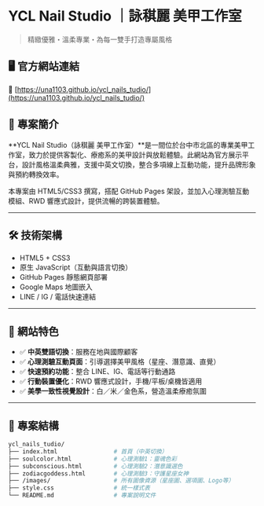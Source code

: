 # YCL Nail Studio ｜詠稘麗 美甲工作室

> 精緻優雅・溫柔專業・為每一雙手打造專屬風格

## 🖥️ 官方網站連結

🔗 [https://una1103.github.io/ycl_nails_tudio/](https://una1103.github.io/ycl_nails_tudio/)

## 📌 專案簡介

**YCL Nail Studio（詠稘麗 美甲工作室）**是一間位於台中市北區的專業美甲工作室，致力於提供客製化、療癒系的美甲設計與放鬆體驗。此網站為官方展示平台，設計風格溫柔典雅，支援中英文切換，整合多項線上互動功能，提升品牌形象與預約轉換效率。

本專案由 HTML5/CSS3 撰寫，搭配 GitHub Pages 架設，並加入心理測驗互動模組、RWD 響應式設計，提供流暢的跨裝置體驗。

---

## 🛠️ 技術架構

- HTML5 + CSS3
- 原生 JavaScript（互動與語言切換）
- GitHub Pages 靜態網頁部署
- Google Maps 地圖嵌入
- LINE / IG / 電話快速連結

---

## 🌟 網站特色

- ✅ **中英雙語切換**：服務在地與國際顧客
- ✅ **心理測驗互動頁面**：引導選擇美甲風格（星座、潛意識、直覺）
- ✅ **快速預約功能**：整合 LINE、IG、電話等行動通路
- ✅ **行動裝置優化**：RWD 響應式設計，手機/平板/桌機皆適用
- ✅ **美學一致性視覺設計**：白／米／金色系，營造溫柔療癒氛圍

---

## 📁 專案結構

```bash
ycl_nails_tudio/
├── index.html                # 首頁（中英切換）
├── soulcolor.html            # 心理測驗1：靈魂色彩
├── subconscious.html         # 心理測驗2：潛意識選色
├── zodiacgoddess.html        # 心理測驗3：守護星座女神
├── /images/                  # 所有圖像資源（星座圖、選項圖、Logo等）
├── style.css                 # 統一樣式表
└── README.md                 # 專案說明文件
